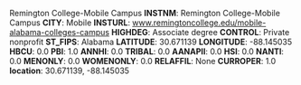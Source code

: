 
Remington College-Mobile Campus
**INSTNM**: Remington College-Mobile Campus 
**CITY**: Mobile 
**INSTURL**: www.remingtoncollege.edu/mobile-alabama-colleges-campus 
**HIGHDEG**: Associate degree 
**CONTROL**: Private nonprofit 
**ST_FIPS**: Alabama 
**LATITUDE**: 30.671139 
**LONGITUDE**: -88.145035 
**HBCU**: 0.0 
**PBI**: 1.0 
**ANNHI**: 0.0 
**TRIBAL**: 0.0 
**AANAPII**: 0.0 
**HSI**: 0.0 
**NANTI**: 0.0 
**MENONLY**: 0.0 
**WOMENONLY**: 0.0 
**RELAFFIL**: None 
**CURROPER**: 1.0 
**location**: 30.671139, -88.145035 